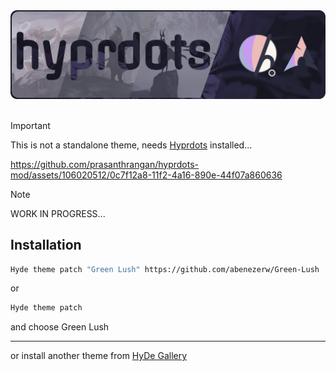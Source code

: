 <div align = center><img src="https://raw.githubusercontent.com/prasanthrangan/hyprdots/main/Source/assets/hyprdots_banner.png"><br><br></div>


> [!IMPORTANT]
> This is not a standalone theme, needs [Hyprdots](https://github.com/prasanthrangan/hyprdots) installed...



https://github.com/prasanthrangan/hyprdots-mod/assets/106020512/0c7f12a8-11f2-4a16-890e-44f07a860636


> [!NOTE]
> WORK IN PROGRESS...

## Installation
```sh
Hyde theme patch "Green Lush" https://github.com/abenezerw/Green-Lush
```
or 
```sh
Hyde theme patch
```
and choose Green Lush

---

or install another theme from [HyDe Gallery](https://github.com/kRHYME7/hyde-gallery)
